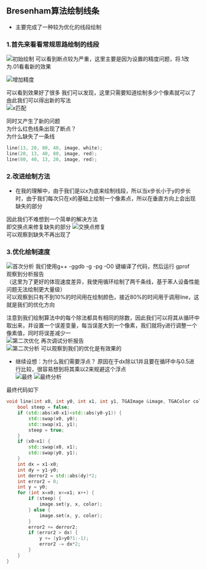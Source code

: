 ## Bresenham算法绘制线条  
  * 主要完成了一种较为优化的线段绘制  
### 1.首先来看看常规思路绘制的线段  
![初始绘制](pic/exp1初始.png)
可以看到断点较为严重，这里主要是因为设置的精度问题，将.1改为.01看看新的效果  
  
![增加精度](pic/exp1增加精度.png)  

可以看到效果好了很多
我们可以发现，这里只需要知道绘制多少个像素就可以了  
由此我们可以得出新的写法   
![x匹配](pic/用x直接匹配产生断点.png)  

同时又产生了新的问题  
为什么红色线条出现了断点？  
为什么缺失了一条线    
```cpp
line(13, 20, 80, 40, image, white);
line(20, 13, 40, 80, image, red);
line(80, 40, 13, 20, image, red);  
```
### 2.改进绘制方法
* 在我的理解中，由于我们是以x为底来绘制线段，所以当x步长小于y的步长时，由于我们每次只在x的基础上绘制一个像素点，所以在垂直方向上会出现缺失的部分  

因此我们不难想到一个简单的解决方法  
即交换点来修复缺失的部分
![交换点修复](pic/交换点修复缺失.png)  
可以观察到缺失不再出现了  

### 3.优化绘制速度  
![首次分析](pic/exp1第一次分析.png)
我们使用g++ -ggdb -g -pg -O0 键编译了代码，然后运行 gprof  
观察到分析报告  
（这里为了更好的体现速度差异，我使用循环绘制了两千条线，基于苯人设备性能问题无法绘制更大量级）  
可以观察到只有不到10%的时间用在绘制颜色，接近80%的时间用于调用line，这就是我们的优化方向  

注意到我们绘制算法中的每个除法都具有相同的除数，因此我们可以将其从循环中取出来，并设置一个误差变量，每当误差大到一个像素，我们就将y进行调整一个像素值，同时将误差减少一  
![第二次优化](pic/exp1第二次优化.png)
再次调试分析报告  
![第二次分析](pic/exp1第二次分析.png)
可以观察到我们的优化是有效果的

* 继续设想：为什么我们需要浮点？
原因在于dx除以1并且要在循环中与0.5进行比较，很容易想到将其乘以2来规避这个浮点  
![最终](pic/exp1最终优化.png)
![最终分析](pic/exp1最终分析.png)

最终代码如下
```cpp
void line(int x0, int y0, int x1, int y1, TGAImage &image, TGAColor color) { 
    bool steep = false; 
    if (std::abs(x0-x1)<std::abs(y0-y1)) { 
        std::swap(x0, y0); 
        std::swap(x1, y1); 
        steep = true; 
    } 
    if (x0>x1) { 
        std::swap(x0, x1); 
        std::swap(y0, y1); 
    } 
    int dx = x1-x0; 
    int dy = y1-y0; 
    int derror2 = std::abs(dy)*2; 
    int error2 = 0; 
    int y = y0; 
    for (int x=x0; x<=x1; x++) { 
        if (steep) { 
            image.set(y, x, color); 
        } else { 
            image.set(x, y, color); 
        } 
        error2 += derror2; 
        if (error2 > dx) { 
            y += (y1>y0?1:-1); 
            error2 -= dx*2; 
        } 
    } 
} 
```
